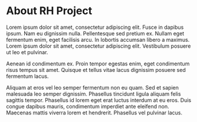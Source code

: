 # About RH Project

Lorem ipsum dolor sit amet, consectetur adipiscing elit. Fusce in dapibus ipsum.
Nam eu dignissim nulla. Pellentesque sed pretium ex. Nullam eget fermentum enim,
eget facilisis arcu. In lobortis accumsan libero a maximus. Lorem ipsum dolor
sit amet, consectetur adipiscing elit. Vestibulum posuere ut leo et pulvinar.

Aenean id condimentum ex. Proin tempor egestas enim, eget condimentum risus
tempus sit amet. Quisque et tellus vitae lacus dignissim posuere sed fermentum
lacus.

Aliquam at eros vel leo semper fermentum non eu quam. Sed et sapien malesuada
leo semper dignissim. Phasellus tincidunt ligula aliquam felis sagittis tempor.
Phasellus id lorem eget erat luctus interdum at eu eros. Duis congue dapibus
mauris, condimentum imperdiet ante eleifend non. Maecenas mattis viverra lorem
et hendrerit. Phasellus vel pulvinar lacus.
